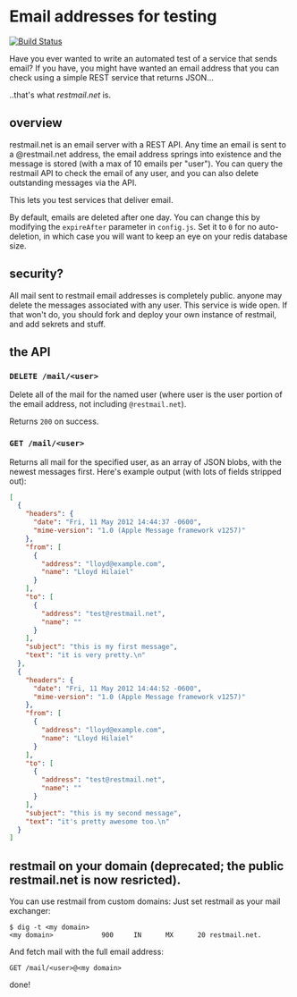 # Email addresses for testing

[![Build Status](https://circleci.com/gh/mozilla/restmail.net.svg?style=svg)](https://app.circleci.com/pipelines/github/mozilla/restmail.net)

Have you ever wanted to write an automated test of a service that
sends email?  If you have, you might have wanted an email address that
you can check using a simple REST service that returns JSON...

..that's what *restmail.net* is.

## overview

restmail.net is an email server with a REST API.  Any time an
email is sent to a @restmail.net address, the email address springs
into existence and the message is stored (with a max of 10 emails per
"user").  You can query the restmail API to check the email of any
user, and you can also delete outstanding messages via the API.

This lets you test services that deliver email.

By default, emails are deleted after one day.  You can change this
by modifying the `expireAfter` parameter in `config.js`.  Set it to
`0` for no auto-deletion, in which case you will want to keep an
eye on your redis database size.

## security?

All mail sent to restmail email addresses is completely public.  anyone
may delete the messages associated with any user.  This service is
wide open.  If that won't do, you should fork and deploy your own
instance of restmail, and add sekrets and stuff.

## the API

### `DELETE /mail/<user>`

Delete all of the mail for the named user (where user is the user
portion of the email address, not including `@restmail.net`).

Returns `200` on success.

### `GET /mail/<user>`

Returns all mail for the specified user, as an array of JSON blobs,
with the newest messages first.  Here's example output (with lots of
fields stripped out):

```json
[
  {
    "headers": {
      "date": "Fri, 11 May 2012 14:44:37 -0600",
      "mime-version": "1.0 (Apple Message framework v1257)"
    },
    "from": [
      {
        "address": "lloyd@example.com",
        "name": "Lloyd Hilaiel"
      }
    ],
    "to": [
      {
        "address": "test@restmail.net",
        "name": ""
      }
    ],
    "subject": "this is my first message",
    "text": "it is very pretty.\n"
  },
  {
    "headers": {
      "date": "Fri, 11 May 2012 14:44:52 -0600",
      "mime-version": "1.0 (Apple Message framework v1257)"
    },
    "from": [
      {
        "address": "lloyd@example.com",
        "name": "Lloyd Hilaiel"
      }
    ],
    "to": [
      {
        "address": "test@restmail.net",
        "name": ""
      }
    ],
    "subject": "this is my second message",
    "text": "it's pretty awesome too.\n"
  }
]
```

## restmail on your domain (deprecated; the public restmail.net is now resricted).

You can use restmail from custom domains:  Just set restmail as your mail exchanger:

    $ dig -t <my domain>
    <my domain>            900     IN      MX      20 restmail.net.

And fetch mail with the full email address:

    GET /mail/<user>@<my domain>

done!

